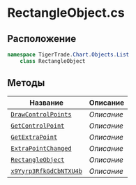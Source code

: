 
# RectangleObject.cs
## Расположение
```csharp
namespace TigerTrade.Chart.Objects.List  
    class RectangleObject
```

## Методы
| Название | Описание |
| --- | --- |
| [`DrawControlPoints`](./metody/DrawControlPoints.md) | *Описание* |
| [`GetControlPoint`](./metody/GetControlPoint.md) | *Описание* |
| [`GetExtraPoint`](./metody/GetExtraPoint.md) | *Описание* |
| [`ExtraPointChanged`](./metody/ExtraPointChanged.md) | *Описание* |
| [`RectangleObject`](./metody/RectangleObject.md) | *Описание* |
| [`x9Yyrp3RfkGdCbNTXU4b`](./metody/x9Yyrp3RfkGdCbNTXU4b.md) | *Описание* |
